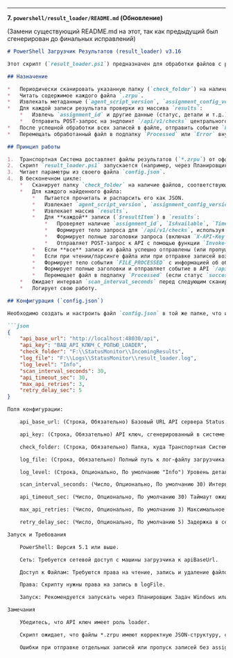 ﻿
---

**7. `powershell/result_loader/README.md` (Обновление)**

(Замени существующий README.md на этот, так как предыдущий был сгенерирован до финальных исправлений)

```markdown
# PowerShell Загрузчик Результатов (result_loader) v3.16

Этот скрипт (`result_loader.ps1`) предназначен для обработки файлов с результатами мониторинга (`*.zrpu`), сгенерированных **оффлайн-агентами**, и загрузки этих данных в центральное API системы Status Monitor.

## Назначение

*   Периодически сканировать указанную папку (`check_folder`) на наличие файлов результатов (`*_OfflineChecks.json.status*.zrpu`).
*   Читать содержимое каждого файла `.zrpu`.
*   Извлекать метаданные (`agent_script_version`, `assignment_config_version`) и массив `results`.
*   Для каждой записи результата проверки из массива `results`:
    *   Извлечь `assignment_id` и другие данные (статус, детали и т.д.).
    *   Отправить POST-запрос на эндпоинт `/api/v1/checks` центрального API, передавая все необходимые данные, включая версии из метаданных файла.
*   После успешной обработки всех записей в файле, отправить событие `FILE_PROCESSED` на эндпоинт `/api/v1/events` для логирования факта обработки файла.
*   Перемещать обработанный файл в подпапку `Processed` или `Error` внутри `check_folder`.

## Принцип работы

1.  Транспортная Система доставляет файлы результатов (`*.zrpu`) от оффлайн-агентов в папку, указанную как `check_folder` в `config.json` загрузчика.
2.  Скрипт `result_loader.ps1` запускается (например, через Планировщик Задач) на машине, имеющей доступ к `check_folder` и центральному API.
3.  Читает параметры из своего файла `config.json`.
4.  В бесконечном цикле:
    *   Сканирует папку `check_folder` на наличие файлов, соответствующих маске `*_OfflineChecks.json.status*.zrpu`.
    *   Для каждого найденного файла:
        *   Пытается прочитать и распарсить его как JSON.
        *   Извлекает `agent_script_version`, `assignment_config_version` из корневого объекта JSON.
        *   Извлекает массив `results`.
        *   Для **каждой** записи (`$resultItem`) в `results`:
            *   Проверяет наличие `assignment_id`, `IsAvailable`, `Timestamp`. Если чего-то нет, пропускает запись и логирует ошибку.
            *   Формирует тело запроса для `/api/v1/checks`, используя поля из `$resultItem` (такие как `is_available`, `check_timestamp`, `details`, `check_success`, `error_message` и т.д.), `assignment_id` из записи, а также `agent_script_version` и `assignment_config_version` из метаданных файла.
            *   Формирует полные заголовки запроса (включая `X-API-Key`).
            *   Отправляет POST-запрос к API с помощью функции `Invoke-ApiRequestWithRetry`. Обрабатывает возможные ошибки и повторные попытки.
        *   Если **все** записи из файла успешно отправлены (или пропущены из-за отсутствия `assignment_id`), статус обработки файла считается `success` или `partial_error`.
        *   Если при чтении/парсинге файла или при отправке записей возникли **критические** ошибки (не удалось отправить после ретраев), статус обработки файла считается `error`.
        *   Формирует тело события `FILE_PROCESSED` с информацией об обработке.
        *   Формирует полные заголовки и отправляет событие в API `/api/v1/events`.
        *   Перемещает файл в подпапку `Processed` (если статус `success`) или `Error` (если статус `partial_error` или `error`).
    *   Ожидает интервал `scan_interval_seconds` перед следующим сканированием.
    *   Логирует свою работу.

## Конфигурация (`config.json`)

Необходимо создать и настроить файл `config.json` в той же папке, что и `result_loader.ps1`:

```json
{
    "api_base_url": "http://localhost:48030/api",
    "api_key": "ВАШ_API_КЛЮЧ_С_РОЛЬЮ_LOADER",
    "check_folder": "F:\\StatusMonitor\\IncomingResults",
    "log_file": "F:\\Logs\\StatusMonitor\\result_loader.log",
    "log_level": "Info",
    "scan_interval_seconds": 30,
    "api_timeout_sec": 30,
    "max_api_retries": 3,
    "retry_delay_sec": 5
}

Поля конфигурации:

    api_base_url: (Строка, Обязательно) Базовый URL API сервера Status Monitor.

    api_key: (Строка, Обязательно) API ключ, сгенерированный в системе Status Monitor с ролью loader.

    check_folder: (Строка, Обязательно) Папка, куда Транспортная Система доставляет файлы результатов (*.zrpu) от оффлайн-агентов.

    log_file: (Строка, Обязательно) Полный путь к лог-файлу загрузчика.

    log_level: (Строка, Опционально, По умолчанию "Info") Уровень детализации логов (Debug, Verbose, Info, Warn, Error).

    scan_interval_seconds: (Число, Опционально, По умолчанию 30) Интервал сканирования папки check_folder в секундах.

    api_timeout_sec: (Число, Опционально, По умолчанию 30) Таймаут ожидания ответа от API в секундах.

    max_api_retries: (Число, Опционально, По умолчанию 3) Максимальное количество попыток запроса к API при сбое.

    retry_delay_sec: (Число, Опционально, По умолчанию 5) Задержка в секундах перед повторной попыткой запроса к API.

Запуск и Требования

    PowerShell: Версия 5.1 или выше.

    Сеть: Требуется сетевой доступ с машины загрузчика к apiBaseUrl.

    Доступ к Файлам: Требуются права на чтение, запись и удаление файлов в check_folder и ее подпапках Processed, Error.

    Права: Скрипту нужны права на запись в logFile.

    Запуск: Рекомендуется запускать через Планировщик Задач Windows или как Службу Windows для обеспечения непрерывной работы.

Замечания

    Убедитесь, что API ключ имеет роль loader.

    Скрипт ожидает, что файлы *.zrpu имеют корректную JSON-структуру, созданную offline-agent.ps1 версии 3.0 или выше (т.е. содержат assignment_id в каждой записи results).

    Ошибки при отправке отдельных записей или пропуск записей без assignment_id приведут к перемещению всего файла в папку Error. Детали ошибок будут в логе скрипта и в событии FILE_PROCESSED.